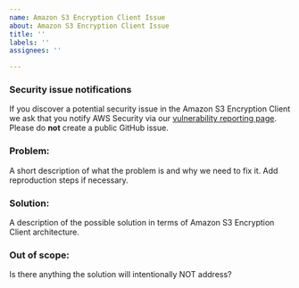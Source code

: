 ```yaml
---
name: Amazon S3 Encryption Client Issue
about: Amazon S3 Encryption Client Issue
title: ''
labels: ''
assignees: ''

---
```


### Security issue notifications

If you discover a potential security issue in the Amazon S3 Encryption Client we ask that you notify AWS Security via our [vulnerability reporting page](https://aws.amazon.com/security/vulnerability-reporting/). Please do **not** create a public GitHub issue.

### Problem:

A short description of what the problem is and why we need to fix it. Add reproduction steps if necessary.

### Solution:

A description of the possible solution in terms of Amazon S3 Encryption Client architecture.

### Out of scope:

Is there anything the solution will intentionally NOT address?

[//]: #  (NOTE: If you believe this might be a security issue, please email aws-security@amazon.com instead of creating a GitHub issue. For more details, see the AWS Vulnerability Reporting Guide: https://aws.amazon.com/security/vulnerability-reporting/ )
